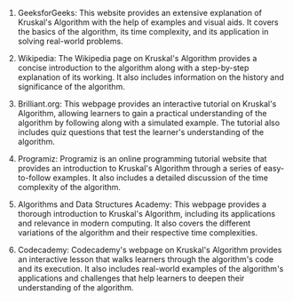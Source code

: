 

1) GeeksforGeeks: This website provides an extensive explanation of Kruskal's Algorithm with the help of examples and visual aids. It covers the basics of the algorithm, its time complexity, and its application in solving real-world problems.

2) Wikipedia: The Wikipedia page on Kruskal's Algorithm provides a concise introduction to the algorithm along with a step-by-step explanation of its working. It also includes information on the history and significance of the algorithm.

3) Brilliant.org: This webpage provides an interactive tutorial on Kruskal's Algorithm, allowing learners to gain a practical understanding of the algorithm by following along with a simulated example. The tutorial also includes quiz questions that test the learner's understanding of the algorithm.

4) Programiz: Programiz is an online programming tutorial website that provides an introduction to Kruskal's Algorithm through a series of easy-to-follow examples. It also includes a detailed discussion of the time complexity of the algorithm.

5) Algorithms and Data Structures Academy: This webpage provides a thorough introduction to Kruskal's Algorithm, including its applications and relevance in modern computing. It also covers the different variations of the algorithm and their respective time complexities.

6) Codecademy: Codecademy's webpage on Kruskal's Algorithm provides an interactive lesson that walks learners through the algorithm's code and its execution. It also includes real-world examples of the algorithm's applications and challenges that help learners to deepen their understanding of the algorithm.